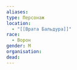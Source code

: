 ```yaml
---
aliases: 
type: Персонаж
location:
  - "[[Врата Бальдура]]"
race:
  - Ворон
gender: М
organisation: 
dead:
---
```

